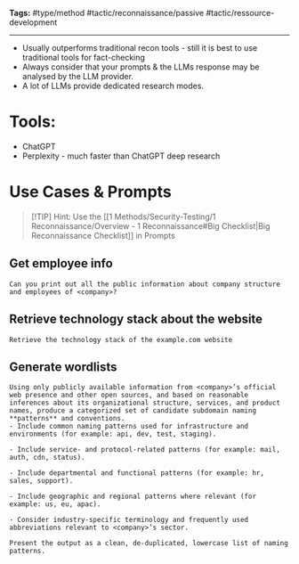 **Tags:** #type/method #tactic/reconnaissance/passive #tactic/ressource-development 

---

- Usually outperforms traditional recon tools - still it is best to use traditional tools for fact-checking
- Always consider that your prompts & the LLMs response may be analysed by the LLM provider.
- A lot of LLMs provide dedicated research modes.
# Tools:
- ChatGPT
- Perplexity - much faster than ChatGPT deep research
# Use Cases & Prompts

> [!TIP] Hint: Use the [[1 Methods/Security-Testing/1 Reconnaissance/Overview - 1 Reconnaissance#Big Checklist|Big Reconnaissance Checklist]] in Prompts
## Get employee info
```
Can you print out all the public information about company structure and employees of <company>?
```
## Retrieve technology stack about the website
```
Retrieve the technology stack of the example.com website
```
## Generate wordlists
```
Using only publicly available information from <company>’s official web presence and other open sources, and based on reasonable inferences about its organizational structure, services, and product names, produce a categorized set of candidate subdomain naming **patterns** and conventions.
- Include common naming patterns used for infrastructure and environments (for example: api, dev, test, staging).

- Include service- and protocol-related patterns (for example: mail, auth, cdn, status).

- Include departmental and functional patterns (for example: hr, sales, support).

- Include geographic and regional patterns where relevant (for example: us, eu, apac).

- Consider industry-specific terminology and frequently used abbreviations relevant to <company>’s sector.

Present the output as a clean, de-duplicated, lowercase list of naming patterns.
```
